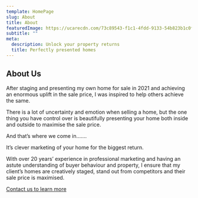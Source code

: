 ```yaml
---
template: HomePage
slug: About
title: About
featuredImage: https://ucarecdn.com/73c89543-f1c1-4fdd-9133-54b823b1c0fe/
subtitle: ""
meta:
  description: Unlock your property returns
  title: Perfectly presented homes
---
```

## About Us

  After staging and presenting my own home for sale in 2021 and achieving an enormous uplift in the sale price, I was inspired to help others achieve the same. 

  There is a lot of uncertainty and emotion when selling a home, but the one thing you have control over is beautifully presenting your home both inside and outside to maximise the sale price. 

  And that’s where we come in…….

  It’s clever marketing of your home for the biggest return. 

  With over 20 years’ experience in professional marketing and having an astute understanding of buyer behaviour and property, I ensure that my client’s homes are creatively staged, stand out from competitors and their sale price is maximised. 

  [Contact us to learn more](https://encorehomestaging.com.au/contact)